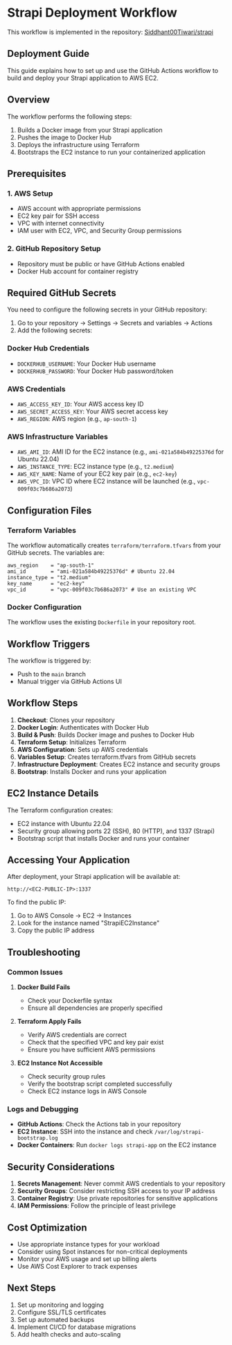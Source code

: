 # Strapi Deployment Workflow

This workflow is implemented in the repository: [Siddhant00Tiwari/strapi](https://github.com/Siddhant00Tiwari/strapi)

## Deployment Guide

This guide explains how to set up and use the GitHub Actions workflow to build and deploy your Strapi application to AWS EC2.

## Overview

The workflow performs the following steps:
1. Builds a Docker image from your Strapi application
2. Pushes the image to Docker Hub
3. Deploys the infrastructure using Terraform
4. Bootstraps the EC2 instance to run your containerized application

## Prerequisites

### 1. AWS Setup
- AWS account with appropriate permissions
- EC2 key pair for SSH access
- VPC with internet connectivity
- IAM user with EC2, VPC, and Security Group permissions

### 2. GitHub Repository Setup
- Repository must be public or have GitHub Actions enabled
- Docker Hub account for container registry

## Required GitHub Secrets

You need to configure the following secrets in your GitHub repository:

1. Go to your repository → Settings → Secrets and variables → Actions
2. Add the following secrets:

### Docker Hub Credentials
- `DOCKERHUB_USERNAME`: Your Docker Hub username
- `DOCKERHUB_PASSWORD`: Your Docker Hub password/token

### AWS Credentials
- `AWS_ACCESS_KEY_ID`: Your AWS access key ID
- `AWS_SECRET_ACCESS_KEY`: Your AWS secret access key
- `AWS_REGION`: AWS region (e.g., `ap-south-1`)

### AWS Infrastructure Variables
- `AWS_AMI_ID`: AMI ID for the EC2 instance (e.g., `ami-021a584b49225376d` for Ubuntu 22.04)
- `AWS_INSTANCE_TYPE`: EC2 instance type (e.g., `t2.medium`)
- `AWS_KEY_NAME`: Name of your EC2 key pair (e.g., `ec2-key`)
- `AWS_VPC_ID`: VPC ID where EC2 instance will be launched (e.g., `vpc-009f03c7b686a2073`)

## Configuration Files

### Terraform Variables
The workflow automatically creates `terraform/terraform.tfvars` from your GitHub secrets. The variables are:

```hcl
aws_region    = "ap-south-1"
ami_id        = "ami-021a584b49225376d" # Ubuntu 22.04
instance_type = "t2.medium"
key_name      = "ec2-key"
vpc_id        = "vpc-009f03c7b686a2073" # Use an existing VPC
```

### Docker Configuration
The workflow uses the existing `Dockerfile` in your repository root.

## Workflow Triggers

The workflow is triggered by:
- Push to the `main` branch
- Manual trigger via GitHub Actions UI

## Workflow Steps

1. **Checkout**: Clones your repository
2. **Docker Login**: Authenticates with Docker Hub
3. **Build & Push**: Builds Docker image and pushes to Docker Hub
4. **Terraform Setup**: Initializes Terraform
5. **AWS Configuration**: Sets up AWS credentials
6. **Variables Setup**: Creates terraform.tfvars from GitHub secrets
7. **Infrastructure Deployment**: Creates EC2 instance and security groups
8. **Bootstrap**: Installs Docker and runs your application

## EC2 Instance Details

The Terraform configuration creates:
- EC2 instance with Ubuntu 22.04
- Security group allowing ports 22 (SSH), 80 (HTTP), and 1337 (Strapi)
- Bootstrap script that installs Docker and runs your container

## Accessing Your Application

After deployment, your Strapi application will be available at:
```
http://<EC2-PUBLIC-IP>:1337
```

To find the public IP:
1. Go to AWS Console → EC2 → Instances
2. Look for the instance named "StrapiEC2Instance"
3. Copy the public IP address

## Troubleshooting

### Common Issues

1. **Docker Build Fails**
   - Check your Dockerfile syntax
   - Ensure all dependencies are properly specified

2. **Terraform Apply Fails**
   - Verify AWS credentials are correct
   - Check that the specified VPC and key pair exist
   - Ensure you have sufficient AWS permissions

3. **EC2 Instance Not Accessible**
   - Check security group rules
   - Verify the bootstrap script completed successfully
   - Check EC2 instance logs in AWS Console

### Logs and Debugging

- **GitHub Actions**: Check the Actions tab in your repository
- **EC2 Instance**: SSH into the instance and check `/var/log/strapi-bootstrap.log`
- **Docker Containers**: Run `docker logs strapi-app` on the EC2 instance

## Security Considerations

1. **Secrets Management**: Never commit AWS credentials to your repository
2. **Security Groups**: Consider restricting SSH access to your IP address
3. **Container Registry**: Use private repositories for sensitive applications
4. **IAM Permissions**: Follow the principle of least privilege

## Cost Optimization

- Use appropriate instance types for your workload
- Consider using Spot instances for non-critical deployments
- Monitor your AWS usage and set up billing alerts
- Use AWS Cost Explorer to track expenses

## Next Steps

1. Set up monitoring and logging
2. Configure SSL/TLS certificates
3. Set up automated backups
4. Implement CI/CD for database migrations
5. Add health checks and auto-scaling 